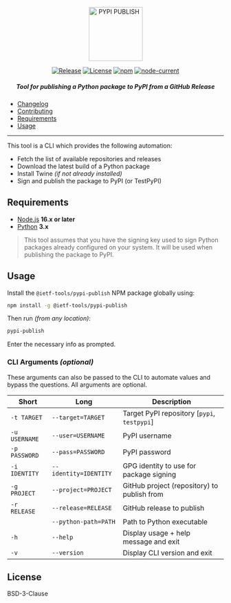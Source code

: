 <div align="center">
    
<img src="https://raw.githubusercontent.com/ietf-tools/common/main/assets/logos/pypi-publish.svg" alt="PYPI PUBLISH" height="125" />

[![Release](https://img.shields.io/github/release/ietf-tools/pypi-publish.svg?style=flat&maxAge=600)](https://github.com/ietf-tools/pypi-publish/releases)
[![License](https://img.shields.io/github/license/ietf-tools/pypi-publish)](https://github.com/ietf-tools/pypi-publish/blob/main/LICENSE)
[![npm](https://img.shields.io/npm/v/@ietf-tools/pypi-publish)](https://www.npmjs.com/package/@ietf-tools/pypi-publish)
[![node-current](https://img.shields.io/node/v/@ietf-tools/pypi-publish)](https://github.com/ietf-tools/pypi-publish)
    
##### Tool for publishing a Python package to PyPI from a GitHub Release
    
</div>

- [Changelog](https://github.com/ietf-tools/pypi-publish/blob/main/CHANGELOG.md)
- [Contributing](https://github.com/ietf-tools/.github/blob/main/CONTRIBUTING.md)
- [Requirements](#requirements)
- [Usage](#usage)

---

This tool is a CLI which provides the following automation:

- Fetch the list of available repositories and releases
- Download the latest build of a Python package
- Install Twine *(if not already installed)*
- Sign and publish the package to PyPI (or TestPyPI)

## Requirements

- [Node.js](https://nodejs.org/) **16.x or later**
- [Python](https://www.python.org/) **3.x**

> This tool assumes that you have the signing key used to sign Python packages already configured on your system. It will be used when publishing the package to PyPI.

## Usage

Install the `@ietf-tools/pypi-publish` NPM package globally using:

```sh
npm install -g @ietf-tools/pypi-publish
```

Then run *(from any location)*:

```sh
pypi-publish
```

Enter the necessary info as prompted.

### CLI Arguments *(optional)*

These arguments can also be passed to the CLI to automate values and bypass the questions. All arguments are optional.

| Short         | Long                  | Description                                 |
|---------------|-----------------------|---------------------------------------------|
| `-t TARGET`   | `--target=TARGET`     | Target PyPI repository [`pypi`, `testpypi`] |
| `-u USERNAME` | `--user=USERNAME`     | PyPI username                               |
| `-p PASSWORD` | `--pass=PASSWORD`     | PyPI password                               |
| `-i IDENTITY` | `--identity=IDENTITY` | GPG identity to use for package signing     |
| `-g PROJECT`  | `--project=PROJECT`   | GitHub project (repository) to publish from |
| `-r RELEASE`  | `--release=RELEASE`   | GitHub release to publish                   |
|               | `--python-path=PATH`  | Path to Python executable                   |
| `-h`          | `--help`              | Display usage + help message and exit       |
| `-v`          | `--version`           | Display CLI version and exit                |

## License

BSD-3-Clause
